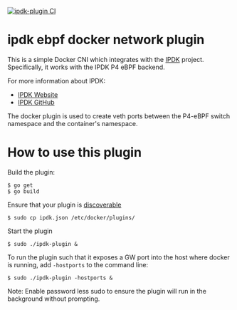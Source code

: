 [![ipdk-plugin CI](https://github.com/mestery/ipdk-plugin/actions/workflows/build.yml/badge.svg)](https://github.com/mestery/ipdk-plugin/actions/workflows/build.yml)

# ipdk ebpf docker network plugin

This is a simple Docker CNI which integrates with the [IPDK](https://ipdk.io)
project. Specifically, it works with the IPDK P4 eBPF backend.

For more information about IPDK:

* [IPDK Website](https://ipdk.io)
* [IPDK GitHub](https://github.com/ipdk-io/ipdk)

The docker plugin is used to create veth ports between the P4-eBPF switch
namespace and the container's namespace.

# How to use this plugin

Build the plugin:

```
$ go get
$ go build
```

Ensure that your plugin is [discoverable](https://docs.docker.com/engine/extend/plugin_api/#/plugin-discovery)

```
$ sudo cp ipdk.json /etc/docker/plugins/
```

Start the plugin

```
$ sudo ./ipdk-plugin &
```

To run the plugin such that it exposes a GW port into the host where docker is
running, add `-hostports` to the command line:

```
$ sudo ./ipdk-plugin -hostports &
```
        
Note: Enable password less sudo to ensure the plugin will run in the background without prompting.

